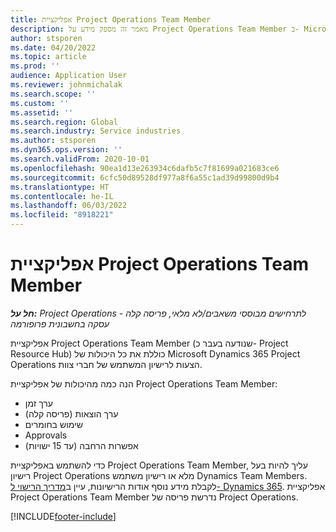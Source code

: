 ```yaml
---
title: אפליקציית Project Operations Team Member
description: מאמר זה מספק מידע על Project Operations Team Member ב- Microsoft Dynamics 365 Project Operations.
author: stsporen
ms.date: 04/20/2022
ms.topic: article
ms.prod: ''
audience: Application User
ms.reviewer: johnmichalak
ms.search.scope: ''
ms.custom: ''
ms.assetid: ''
ms.search.region: Global
ms.search.industry: Service industries
ms.author: stsporen
ms.dyn365.ops.version: ''
ms.search.validFrom: 2020-10-01
ms.openlocfilehash: 90ea1d13e263934c6dafb5c7f81699a021683ce6
ms.sourcegitcommit: 6cfc50d89528df977a8f6a55c1ad39d99800d9b4
ms.translationtype: HT
ms.contentlocale: he-IL
ms.lasthandoff: 06/03/2022
ms.locfileid: "8918221"
---
```

# <a name="project-operations-team-member-app"></a>אפליקציית Project Operations Team Member

_**חל על:** Project Operations לתרחישים מבוססי משאבים/לא מלאי, פריסה קלה - עסקה בחשבונית פרופורמה_

אפליקציית Project Operations Team Member (שנודעה בעבר כ- Project Resource Hub) כוללת את כל היכולות של Microsoft Dynamics 365 Project Operations הצעות לרישיון המשתמש של חברי צוות.

הנה כמה מהיכולות של אפליקציית Project Operations Team Member:

- ערך זמן
- ערך הוצאות (פריסה קלה)
- שימוש בחומרים
- Approvals
- אפשרות הרחבה (עד 15 ישויות)

כדי להשתמש באפליקציית Project Operations Team Member, עליך להיות בעל רישיון Project Operations מלא או רישיון משתמש Dynamics Team Members. לקבלת מידע נוסף אודות הרישיונות, עיין ב[מדריך הרישוי ל- Dynamics 365](https://go.microsoft.com/fwlink/?LinkId=866544&clcid=0x409). אפליקציית Project Operations Team Member נדרשת פריסה של Project Operations.

[!INCLUDE[footer-include](../includes/footer-banner.md)]
